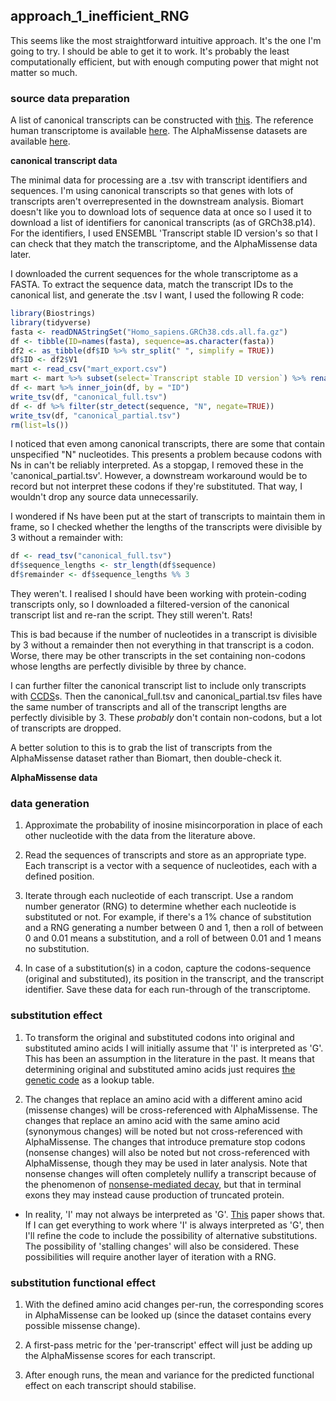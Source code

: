 ## approach_1_inefficient_RNG

This seems like the most straightforward intuitive approach. It's the one I'm going to try. I should be able to get it to work. It's probably the least computationally efficient, but with enough computing power that might not matter so much.

### source data preparation

A list of canonical transcripts can be constructed with [this](https://www.ensembl.org/biomart/martview). The reference human transcriptome is available [here](https://ftp.ensembl.org/pub/release-111/fasta/homo_sapiens/cds/Homo_sapiens.GRCh38.cds.all.fa.gz). The AlphaMissense datasets are available [here](https://console.cloud.google.com/storage/browser/dm_alphamissense;tab=objects?prefix=&forceOnObjectsSortingFiltering=false).

**canonical transcript data**

The minimal data for processing are a .tsv with transcript identifiers and sequences. I'm using canonical transcripts so that genes with lots of transcripts aren't overrepresented in the downstream analysis. Biomart doesn't like you to download lots of sequence data at once so I used it to download a list of identifiers for canonical transcripts (as of GRCh38.p14). For the identifiers, I used ENSEMBL 'Transcript stable ID version's so that I can check that they match the transcriptome, and the AlphaMissense data later.

I downloaded the current sequences for the whole transcriptome as a FASTA. To extract the sequence data, match the transcript IDs to the canonical list, and generate the .tsv I want, I used the following R code:

```R
library(Biostrings)
library(tidyverse)
fasta <- readDNAStringSet("Homo_sapiens.GRCh38.cds.all.fa.gz")
df <- tibble(ID=names(fasta), sequence=as.character(fasta))
df2 <- as_tibble(df$ID %>% str_split(" ", simplify = TRUE))
df$ID <- df2$V1
mart <- read_csv("mart_export.csv")
mart <- mart %>% subset(select=`Transcript stable ID version`) %>% rename_at('Transcript stable ID version', ~'ID')
df <- mart %>% inner_join(df, by = "ID")
write_tsv(df, "canonical_full.tsv")
df <- df %>% filter(str_detect(sequence, "N", negate=TRUE))
write_tsv(df, "canonical_partial.tsv")
rm(list=ls())
```
I noticed that even among canonical transcripts, there are some that contain unspecified "N" nucleotides. This presents a problem because codons with Ns in can't be reliably interpreted. As a stopgap, I removed these in the 'canonical_partial.tsv'. However, a downstream workaround would be to record but not interpret these codons if they're substituted. That way, I wouldn't drop any source data unnecessarily.

I wondered if Ns have been put at the start of transcripts to maintain them in frame, so I checked whether the lengths of the transcripts were divisible by 3 without a remainder with:

```R
df <- read_tsv("canonical_full.tsv")
df$sequence_lengths <- str_length(df$sequence)
df$remainder <- df$sequence_lengths %% 3
```
They weren't. I realised I should have been working with protein-coding transcripts only, so I downloaded a filtered-version of the canonical transcript list and re-ran the script. They still weren't. Rats!

This is bad because if the number of nucleotides in a transcript is divisible by 3 without a remainder then not everything in that transcript is a codon. Worse, there may be other transcripts in the set containing non-codons whose lengths are perfectly divisible by three by chance.

I can further filter the canonical transcript list to include only transcripts with [CCDS](https://en.wikipedia.org/wiki/Consensus_CDS_Project)s. Then the canonical_full.tsv and canonical_partial.tsv files have the same number of transcripts and all of the transcript lengths are perfectly divisible by 3. These *probably* don't contain non-codons, but a lot of transcripts are dropped.

A better solution to this is to grab the list of transcripts from the AlphaMissense dataset rather than Biomart, then double-check it.

**AlphaMissense data**

### data generation

1. Approximate the probability of inosine misincorporation in place of each other nucleotide with the data from the literature above.

2. Read the sequences of transcripts and store as an appropriate type. Each transcript is a vector with a sequence of nucleotides, each with a defined position.

3. Iterate through each nucleotide of each transcript. Use a random number generator (RNG) to determine whether each nucleotide is substituted or not. For example, if there's a 1% chance of substitution and a RNG generating a number between 0 and 1, then a roll of between 0 and 0.01 means a substitution, and a roll of between 0.01 and 1 means no substitution.

4. In case of a substitution(s) in a codon, capture the codons-sequence (original and substituted), its position in the transcript, and the transcript identifier. Save these data for each run-through of the transcriptome.

### substitution effect

1. To transform the original and substituted codons into original and substituted amino acids I will initially assume that 'I' is interpreted as 'G'. This has been an assumption in the literature in the past. It means that determining original and substituted amino acids just requires [the genetic code](https://en.wikipedia.org/wiki/Genetic_code#/media/File:GeneticCode21-version-2.svg) as a lookup table.

2. The changes that replace an amino acid with a different amino acid (missense changes) will be cross-referenced with AlphaMissense. The changes that replace an amino acid with the same amino acid (synonymous changes) will be noted but not cross-referenced with AlphaMissense. The changes that introduce premature stop codons (nonsense changes) will also be noted but not cross-referenced with AlphaMissense, though they may be used in later analysis. Note that nonsense changes will often completely nullify a transcript because of the phenomenon of [nonsense-mediated decay](https://en.wikipedia.org/wiki/Nonsense-mediated_decay), but that in terminal exons they may instead cause production of truncated protein.

* In reality, 'I' may not always be interpreted as 'G'. [This](https://doi.org/10.1093%2Fnar%2Fgky1163) paper shows that. If I can get everything to work where 'I' is always interpreted as 'G', then I'll refine the code to include the possibility of alternative substitutions. The possibility of 'stalling changes' will also be considered. These possibilities will require another layer of iteration with a RNG.

### substitution functional effect

1. With the defined amino acid changes per-run, the corresponding scores in AlphaMissense can be looked up (since the dataset contains every possible missense change).

2. A first-pass metric for the 'per-transcript' effect will just be adding up the AlphaMissense scores for each transcript.

3. After enough runs, the mean and variance for the predicted functional effect on each transcript should stabilise.


